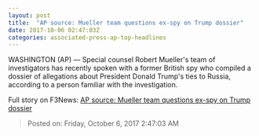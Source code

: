 ```yaml
---
layout: post
title:  "AP source: Mueller team questions ex-spy on Trump dossier"
date: 2017-10-06 02:47:03Z
categories: associated-press-ap-top-headlines
---
```


WASHINGTON (AP) — Special counsel Robert Mueller's team of investigators has recently spoken with a former British spy who compiled a dossier of allegations about President Donald Trump's ties to Russia, according to a person familiar with the investigation.


Full story on F3News: [AP source: Mueller team questions ex-spy on Trump dossier](http://www.f3nws.com/n/2ajzrC)

> Posted on: Friday, October 6, 2017 2:47:03 AM
